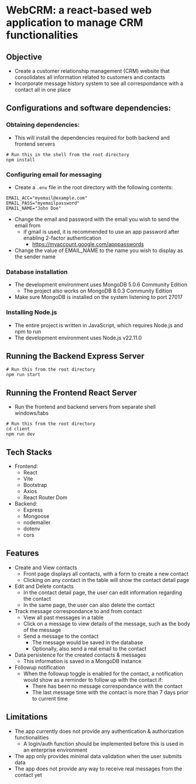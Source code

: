 # WebCRM: a react-based web application to manage CRM functionalities

## Objective
- Create a customer relationship management (CRM) website that consolidates all information related to customers and contacts
- Incorporate message history system to see all correspondance with a contact all in one place

## Configurations and software dependencies:
### Obtaining dependencies:
- This will install the dependencies required for both backend and frontend servers
``` shell
# Run this in the shell from the root directory
npm install
```

### Configuring email for messaging
- Create a `.env` file in the root directory with the following contents:
```
EMAIL_ACC="myemail@example.com"
EMAIL_PASS="myemailpassword"
EMAIL_NAME="John Doe"
```
- Change the email and password with the email you wish to send the email from
  - if gmail is used, it is recommended to use an app password after enabling 2-factor authentication
    - https://myaccount.google.com/apppasswords
- Change the value of EMAIL_NAME to the name you wish to display as the sender name

### Database installation
- The development environment uses MongoDB 5.0.6 Community Edition
  - The project also works on MongoDB 8.0.3 Community Edition
- Make sure MongoDB is installed on the system listening to port 27017

### Installing Node.js
- The entire project is written in JavaScript, which requires Node.js and npm to run
- The development environment uses Node.js v22.11.0

## Running the Backend Express Server
``` shell
# Run this from the root directory
npm run start
```


## Running the Frontend React Server
- Run the frontend and backend servers from separate shell windows/tabs
``` shell
# Run this from the root directory
cd client
npm run dev
```

## Tech Stacks
- Frontend:
  - React
  - Vite
  - Bootstrap
  - Axios
  - React Router Dom
- Backend:
  - Express
  - Mongoose
  - nodemailer
  - dotenv
  - cors

## Features
- Create and View contacts
  - Front page displays all contacts, with a form to create a new contact
  - Clicking on any contact in the table will show the contact detail page
- Edit and Delete contacts
  - In the contact detail page, the user can edit information regarding the contact
  - In the same page, the user can also delete the contact
- Track message correspondance to and from contact
  - View all past messages in a table
  - Click on a message to view details of the message, such as the body of the message
  - Send a message to the contact
    - The message would be saved in the database
    - Optionally, also send a real email to the contact
- Data persistence for the created contacts & messages
  - This information is saved in a MongoDB instance
- Followup notification
  - When the followup toggle is enabled for the contact, a notification would show as a reminder to follow up with the contact if:
    - There has been no message correspondance with the contact
    - The last message time with the contact is more than 7 days prior to current time

## Limitations
- The app currently does not provide any authentication & authorization functionalities
  - A login/auth function should be implemented before this is used in an enterprise environment
- The app only provides minimal data validation when the user submits data
- The app does not provide any way to receive real messages from the contact yet